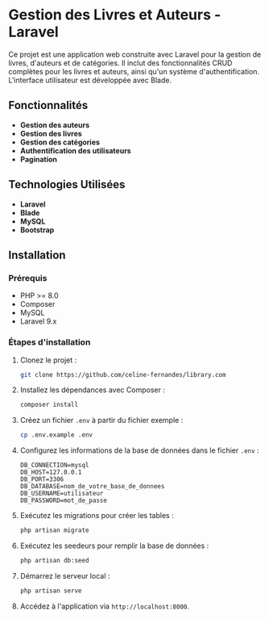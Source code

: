 # Gestion des Livres et Auteurs - Laravel

Ce projet est une application web construite avec Laravel pour la gestion de livres, d'auteurs et de catégories. Il inclut des fonctionnalités CRUD complètes pour les livres et auteurs, ainsi qu'un système d'authentification. L'interface utilisateur est développée avec Blade.

## Fonctionnalités

- **Gestion des auteurs** 
- **Gestion des livres** 
- **Gestion des catégories**
- **Authentification des utilisateurs**
- **Pagination** 

## Technologies Utilisées

- **Laravel** 
- **Blade**
- **MySQL**
- **Bootstrap**

## Installation

### Prérequis

- PHP >= 8.0
- Composer
- MySQL
- Laravel 9.x

### Étapes d'installation

1. Clonez le projet :
    ```bash
    git clone https://github.com/celine-fernandes/library.com
    ```

2. Installez les dépendances avec Composer :
    ```bash
    composer install
    ```

3. Créez un fichier `.env` à partir du fichier exemple :
    ```bash
    cp .env.example .env
    ```


4. Configurez les informations de la base de données dans le fichier `.env` :
    ```
    DB_CONNECTION=mysql
    DB_HOST=127.0.0.1
    DB_PORT=3306
    DB_DATABASE=nom_de_votre_base_de_donnees
    DB_USERNAME=utilisateur
    DB_PASSWORD=mot_de_passe
    ```

5. Exécutez les migrations pour créer les tables :
    ```bash
    php artisan migrate
    ```

6. Exécutez les seedeurs pour remplir la base de données :
    ```bash
    php artisan db:seed
    ```

8. Démarrez le serveur local :
    ```bash
    php artisan serve
    ```

9. Accédez à l'application via `http://localhost:8000`.




